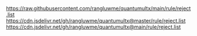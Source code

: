 
https://raw.githubusercontent.com/rangluwme/quantumultx/main/rule/reject.list 
https://cdn.jsdelivr.net/gh/rangluwme/quantumultx@master/rule/reject.list 
https://cdn.jsdelivr.net/gh/rangluwme/quantumultx@main/rule/reject.list
